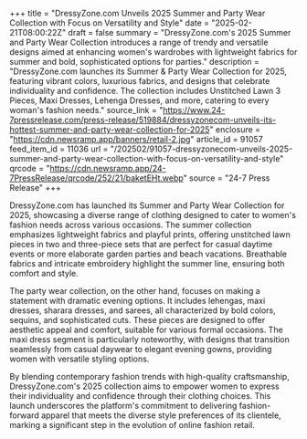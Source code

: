 +++
title = "DressyZone.com Unveils 2025 Summer and Party Wear Collection with Focus on Versatility and Style"
date = "2025-02-21T08:00:22Z"
draft = false
summary = "DressyZone.com's 2025 Summer and Party Wear Collection introduces a range of trendy and versatile designs aimed at enhancing women's wardrobes with lightweight fabrics for summer and bold, sophisticated options for parties."
description = "DressyZone.com launches its Summer & Party Wear Collection for 2025, featuring vibrant colors, luxurious fabrics, and designs that celebrate individuality and confidence. The collection includes Unstitched Lawn 3 Pieces, Maxi Dresses, Lehenga Dresses, and more, catering to every woman's fashion needs."
source_link = "https://www.24-7pressrelease.com/press-release/519884/dressyzonecom-unveils-its-hottest-summer-and-party-wear-collection-for-2025"
enclosure = "https://cdn.newsramp.app/banners/retail-2.jpg"
article_id = 91057
feed_item_id = 11036
url = "/202502/91057-dressyzonecom-unveils-2025-summer-and-party-wear-collection-with-focus-on-versatility-and-style"
qrcode = "https://cdn.newsramp.app/24-7PressRelease/qrcode/252/21/baketEHt.webp"
source = "24-7 Press Release"
+++

<p>DressyZone.com has launched its Summer and Party Wear Collection for 2025, showcasing a diverse range of clothing designed to cater to women's fashion needs across various occasions. The summer collection emphasizes lightweight fabrics and playful prints, offering unstitched lawn pieces in two and three-piece sets that are perfect for casual daytime events or more elaborate garden parties and beach vacations. Breathable fabrics and intricate embroidery highlight the summer line, ensuring both comfort and style.</p><p>The party wear collection, on the other hand, focuses on making a statement with dramatic evening options. It includes lehengas, maxi dresses, sharara dresses, and sarees, all characterized by bold colors, sequins, and sophisticated cuts. These pieces are designed to offer aesthetic appeal and comfort, suitable for various formal occasions. The maxi dress segment is particularly noteworthy, with designs that transition seamlessly from casual daywear to elegant evening gowns, providing women with versatile styling options.</p><p>By blending contemporary fashion trends with high-quality craftsmanship, DressyZone.com's 2025 collection aims to empower women to express their individuality and confidence through their clothing choices. This launch underscores the platform's commitment to delivering fashion-forward apparel that meets the diverse style preferences of its clientele, marking a significant step in the evolution of online fashion retail.</p>